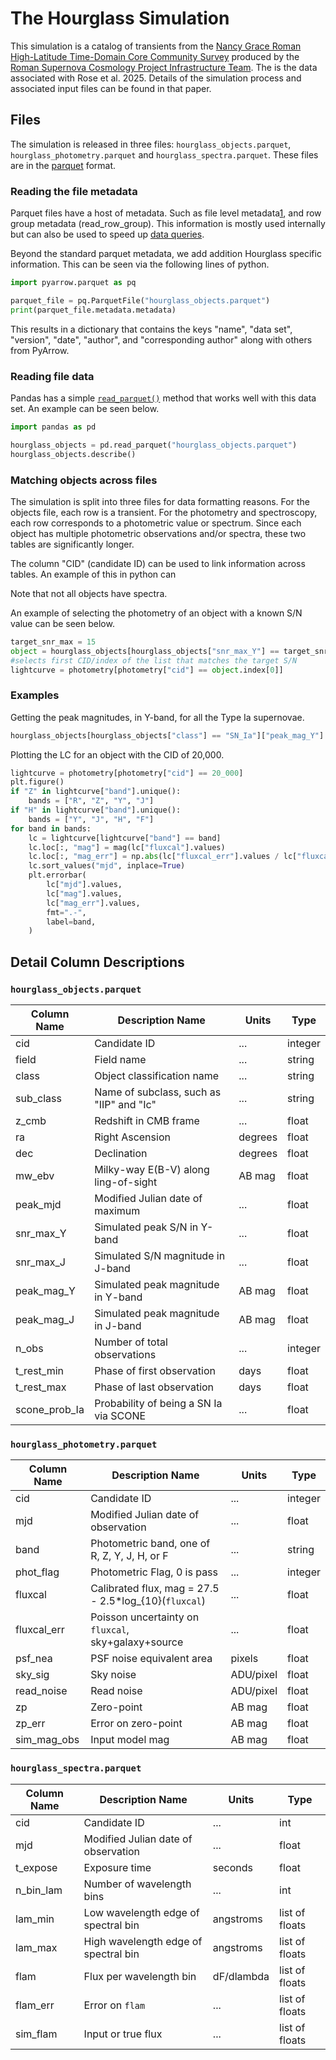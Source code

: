 # The Hourglass Simulation

This simulation is a catalog of transients from the [Nancy Grace Roman][roman] [High-Latitude Time-Domain Core Community Survey][hltds] produced by the [Roman Supernova Cosmology Project Infrastructure Team][pit]. The is the data associated with Rose et al. 2025. Details of the simulation process and associated input files can be found in that paper.

[hltds]:https://science.nasa.gov/mission/roman-space-telescope/high-latitude-time-domain-survey/
[pit]: https://github.com/roman-supernova-pit
[roman]: https://roman.gsfc.nasa.gov

## Files

The simulation is released in three files: `hourglass_objects.parquet`, `hourglass_photometry.parquet` and `hourglass_spectra.parquet`. These files are in the [parquet] format.

[parquet]: https://en.wikipedia.org/wiki/Apache_Parquet

### Reading the file metadata

Parquet files have a host of metadata. Such as file level metadata[1], and row group metadata (read_row_group). This information is mostly used internally but can also be used to speed up [data queries](https://arrow.apache.org/blog/2022/12/26/querying-parquet-with-millisecond-latency/).

[1]: https://arrow.apache.org/docs/python/generated/pyarrow.parquet.read_metadata.html#pyarrow.parquet.read_metadata

Beyond the standard parquet metadata, we add addition Hourglass specific information. This can be seen via the following lines of python.

```python
import pyarrow.parquet as pq

parquet_file = pq.ParquetFile("hourglass_objects.parquet")
print(parquet_file.metadata.metadata)
```

This results in a dictionary that contains the keys "name", "data set", "version", "date", "author", and "corresponding author" along with others from PyArrow.

### Reading file data

Pandas has a simple [`read_parquet()`][read_parquet] method that works well with this data set. An example can be seen below.

[read_parquet]: https://pandas.pydata.org/pandas-docs/stable/reference/api/pandas.read_parquet.html

```python
import pandas as pd

hourglass_objects = pd.read_parquet("hourglass_objects.parquet")
hourglass_objects.describe()
```

### Matching objects across files

The simulation is split into three files for data formatting reasons. For the objects file, each row is a transient. For the photometry and spectroscopy, each row corresponds to a photometric value or spectrum. Since each object has multiple photometric observations and/or spectra, these two tables are significantly longer.

The column "CID" (candidate ID) can be used to link information across tables. An example of this in python can

Note that not all objects have spectra.

An example of selecting the photometry of an object with a known S/N value can be seen below.

```python
target_snr_max = 15
object = hourglass_objects[hourglass_objects["snr_max_Y"] == target_snr_max]
#selects first CID/index of the list that matches the target S/N
lightcurve = photometry[photometry["cid"] == object.index[0]]
```

### Examples

Getting the peak magnitudes, in Y-band, for all the Type Ia supernovae.

```python
hourglass_objects[hourglass_objects["class"] == "SN_Ia"]["peak_mag_Y"]
```

Plotting the LC for an object with the CID of 20,000.

```python
lightcurve = photometry[photometry["cid"] == 20_000]
plt.figure()
if "Z" in lightcurve["band"].unique():
    bands = ["R", "Z", "Y", "J"]
if "H" in lightcurve["band"].unique():
    bands = ["Y", "J", "H", "F"]
for band in bands:
    lc = lightcurve[lightcurve["band"] == band]
    lc.loc[:, "mag"] = mag(lc["fluxcal"].values)
    lc.loc[:, "mag_err"] = np.abs(lc["fluxcal_err"].values / lc["fluxcal"].values)
    lc.sort_values("mjd", inplace=True)
    plt.errorbar(
        lc["mjd"].values,
        lc["mag"].values,
        lc["mag_err"].values,
        fmt=".-",
        label=band,
    )
```

##  Detail Column Descriptions

### `hourglass_objects.parquet`

| Column Name | Description Name | Units | Type |
|-------------|------------------|-------|------|
| cid | Candidate ID | ... | integer |
| field | Field name | ... | string|
| class | Object classification name | ... | string|
| sub_class | Name of subclass, such as "IIP" and "Ic" | ... | string|
| z_cmb | Redshift in CMB frame | ... | float|
| ra | Right Ascension | degrees | float |
| dec | Declination | degrees | float|
| mw_ebv | Milky-way E(B-V) along ling-of-sight | AB mag | float|
| peak_mjd | Modified Julian date of maximum | ... | float|
| snr_max_Y | Simulated peak S/N in Y-band | ... | float|
| snr_max_J | Simulated S/N magnitude in J-band | ... | float|
| peak_mag_Y | Simulated peak magnitude in Y-band  | AB mag | float|
| peak_mag_J | Simulated peak magnitude in J-band | AB mag | float|
| n_obs | Number of total observations | ... | integer|
| t_rest_min | Phase of first observation | days | float|
| t_rest_max | Phase of last observation | days | float|
| scone_prob_Ia | Probability of being a SN Ia via SCONE | ... | float|


### `hourglass_photometry.parquet`

| Column Name | Description Name | Units | Type |
|-------------|------------------|-------|------|
cid | Candidate ID | ... | integer |
mjd | Modified Julian date of observation | ... | float|
band | Photometric band, one of R, Z, Y, J, H, or F | ... | string |
phot_flag | Photometric Flag, 0 is pass | ... | integer|
fluxcal | Calibrated flux, mag = 27.5 - 2.5*log_{10}(`fluxcal`) | ... | float|
fluxcal_err | Poisson uncertainty on `fluxcal`,  sky+galaxy+source | ... | float|
psf_nea | PSF noise equivalent area | pixels | float|
sky_sig | Sky noise | ADU/pixel | float|
read_noise | Read noise | ADU/pixel | float|
zp | Zero-point | AB mag | float|
zp_err | Error on zero-point | AB mag | float |
sim_mag_obs | Input model mag | AB mag | float|

  
### `hourglass_spectra.parquet`

| Column Name | Description Name | Units | Type |
|-------------|------------------|-------|------|
cid | Candidate ID | ... | int |
mjd | Modified Julian date of observation | ... | float |
t_expose | Exposure time | seconds | float|
n_bin_lam | Number of wavelength bins | ... | int|
lam_min | Low wavelength edge of spectral bin | angstroms | list of floats |
lam_max | High wavelength edge of spectral bin | angstroms | list of floats|
flam | Flux per wavelength bin | dF/dlambda | list of floats|
flam_err | Error on `flam` | ... | list of floats|
sim_flam | Input or true flux | ...| list of floats|
